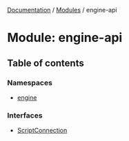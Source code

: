 [Documentation](../README.md) / [Modules](../modules.md) / engine-api

# Module: engine-api

## Table of contents

### Namespaces

- [engine](engine_api.engine.md)

### Interfaces

- [ScriptConnection](../interfaces/engine_api.ScriptConnection.md)
